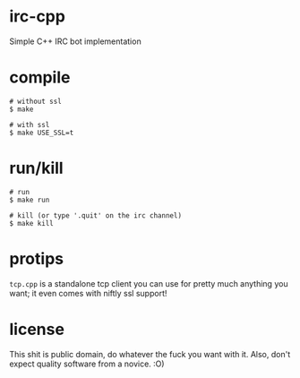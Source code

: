 # irc-cpp

Simple C++ IRC bot implementation

# compile

    # without ssl
    $ make
    
    # with ssl
    $ make USE_SSL=t

# run/kill

    # run
    $ make run
    
    # kill (or type '.quit' on the irc channel)
    $ make kill

# protips

`tcp.cpp` is a standalone tcp client you can use for pretty much
anything you want; it even comes with niftly ssl support!

# license

This shit is public domain, do whatever the fuck you want with it.
Also, don't expect quality software from a novice. :O)
